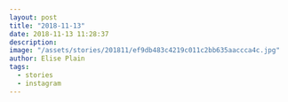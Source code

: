 ```yaml
---
layout: post
title: "2018-11-13"
date: 2018-11-13 11:28:37
description: 
image: "/assets/stories/201811/ef9db483c4219c011c2bb635aaccca4c.jpg"
author: Elise Plain
tags: 
  - stories
  - instagram
---
```



<p></p>
